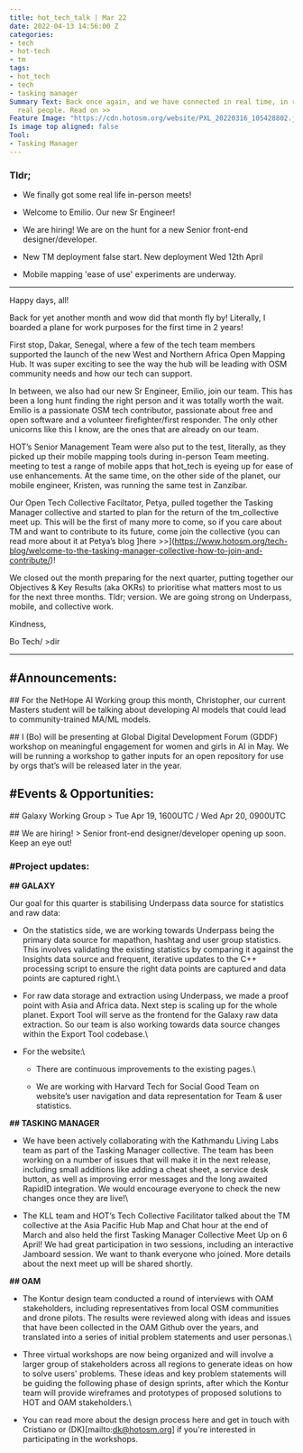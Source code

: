 ```yaml
---
title: hot_tech_talk | Mar 22
date: 2022-04-13 14:56:00 Z
categories:
- tech
- hot-tech
- tm
tags:
- hot_tech
- tech
- tasking manager
Summary Text: Back once again, and we have connected in real time, in real life, with
  real people. Read on >>
Feature Image: "https://cdn.hotosm.org/website/PXL_20220316_105428802.jpeg"
Is image top aligned: false
Tool:
- Tasking Manager
---
```


### Tldr;

* We finally got some real life in-person meets!

* Welcome to Emilio. Our new Sr Engineer!

* We are hiring! We are on the hunt for a new Senior front-end designer/developer.

* New TM deployment false start. New deployment Wed 12th April

* Mobile mapping 'ease of use' experiments are underway.

---

Happy days, all!

Back for yet another month and wow did that month fly by! Literally, I boarded a plane for work purposes for the first time in 2 years!

First stop, Dakar, Senegal, where a few of the tech team members supported the launch of the new West and Northern Africa Open Mapping Hub. It was super exciting to see the way the hub will be leading with OSM community needs and how our tech can support.

In between, we also had our new Sr Engineer, Emilio, join our team. This has been a long hunt finding the right person and it was totally worth the wait. Emilio is a passionate OSM tech contributor, passionate about free and open software and a volunteer firefighter/first responder. The only other unicorns like this I know, are the ones that are already on our team.

HOT’s Senior Management Team were also put to the test, literally, as they picked up their mobile mapping tools during in-person Team meeting.  meeting to test a range of mobile apps that hot_tech is eyeing up for ease of use enhancements. At the same time, on the other side of the planet, our mobile engineer, Kristen, was running the same test in Zanzibar.

Our Open Tech Collective Faciltator, Petya, pulled together the Tasking Manager collective and started to plan for the return of the tm_collective meet up. This will be the first of many more to come, so if you care about TM and want to contribute to its future, come join the collective (you can read more about it at Petya’s blog \]here >>\](https://www.hotosm.org/tech-blog/welcome-to-the-tasking-manager-collective-how-to-join-and-contribute/)!

We closed out the month preparing for the next quarter, putting together our Objectives & Key Results (aka OKRs) to prioritise what matters most to us for the next three months. Tldr; version. We are going strong on Underpass, mobile, and collective work.

Kindness,

Bo
Tech/ >dir

---

## #Announcements:

\## For the NetHope AI Working group this month, Christopher, our current Masters student will be talking about developing AI models that could lead to community-trained MA/ML models.

\## I (Bo) will be presenting at Global Digital Development Forum (GDDF) workshop on meaningful engagement for women and girls in AI in May. We will be running a workshop to gather inputs for an open repository for use by orgs that’s will be released later in the year.

## #Events & Opportunities:

\## Galaxy Working Group > Tue Apr 19, 1600UTC / Wed Apr 20, 0900UTC

\## We are hiring! > Senior front-end designer/developer opening up soon. Keep an eye out!

### #Project updates:

**## GALAXY**

Our goal for this quarter is stabilising Underpass data source for statistics and raw data:

* On the statistics side, we are working towards Underpass being the primary data source for mapathon, hashtag and user group statistics. This involves validating the existing statistics by comparing it against the Insights data source and frequent, iterative updates to the C\+\+ processing script to ensure the right data points are captured and data points are captured right.\\

* For raw data storage and extraction using Underpass, we made a proof point with Asia and Africa data. Next step is scaling up for the whole planet. Export Tool will serve as the frontend for the Galaxy raw data extraction. So our team is also working towards data source changes within the Export Tool codebase.\\

* For the website:\\

  * There are continuous improvements to the existing pages.\\

  * We are working with Harvard Tech for Social Good Team on website’s user navigation and data representation for Team & user statistics.

**## TASKING MANAGER**

* We have been actively collaborating with the Kathmandu Living Labs team as part of the Tasking Manager collective. The team has been working on a number of issues that will make it in the next release, including small additions like adding a cheat sheet, a service desk button, as well as improving error messages and the long awaited RapidID integration. We would encourage everyone to check the new changes once they are live!\\

* The KLL team and HOT’s Tech Collective Facilitator talked about the TM collective at the Asia Pacific Hub Map and Chat hour at the end of March and also held the first Tasking Manager Collective Meet Up on 6 April! We had great participation in two sessions, including an interactive Jamboard session. We want to thank everyone who joined. More details about the next meet up will be shared shortly.

**## OAM**

* The Kontur design team conducted a round of interviews with OAM stakeholders, including representatives from local OSM communities and drone pilots. The results were reviewed along with ideas and issues that have been collected in the OAM Github over the years, and translated into a series of initial problem statements and user personas.\\

* Three virtual workshops are now being organized and will involve a larger group of stakeholders across all regions to generate ideas on how to solve users' problems. These ideas and key problem statements will be guiding the following phase of design sprints, after which the Kontur team will provide wireframes and prototypes of proposed solutions to HOT and OAM stakeholders.\\

* You can read more about the design process here and get in touch with Cristiano or (DK)\[mailto:dk@hotosm.org\] if you're interested in participating in the workshops.